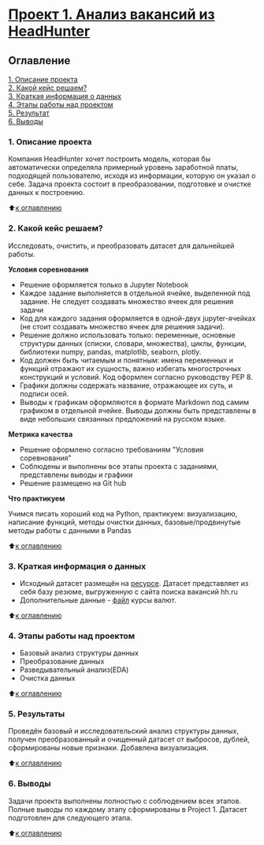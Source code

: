 # [Проект 1. Анализ вакансий из HeadHunter](https://github.com/Abricovich/Abricovich-sf_data_science/blob/master/project_1/Project%201.ipynb)

## Оглавление
[1. Описание проекта](.README.md#Описание-проекта)  
[2. Какой кейс решаем?](.README.md#Какой-кейс-решаем)  
[3. Краткая информация о данных](.README.md#Краткая-информация-о-данных)  
[4. Этапы работы над проектом](.README.md#Этапы-работы-над-проектом)  
[5. Результат](.README.md#Результат)    
[6. Выводы](.README.md#Выводы) 

### 1. Описание проекта
Компания HeadHunter хочет построить модель, которая бы автоматически определяла примерный уровень заработной платы, подходящей пользователю, исходя из информации, которую он указал о себе. Задача проекта состоит в преобразовании, подготовке и очистке данных к построению.

:arrow_up:[к оглавлению](_)

### 2. Какой кейс решаем?
Исследовать, очистить, и преобразовать датасет для дальнейшей работы. 

**Условия соревнования**
- Решение оформляется только в Jupyter Notebook
- Каждое задание выполняется в отдельной ячейке, выделенной под задание. Не следует создавать множество ячеек для решения задачи
- Код для каждого задания оформляется в одной-двух jupyter-ячейках (не стоит создавать множество ячеек для решения задачи).
- Решение должно использовать только: переменные, основные структуры данных (списки, словари, множества), циклы, функции, библиотеки numpy, pandas, matplotlib, seaborn, plotly. 
- Код должен быть читаемым и понятным: имена переменных и функций отражают их сущность, важно избегать многострочных конструкций и условий. Код оформлен согласно руководству PEP 8.
- Графики должны содержать название, отражающее их суть, и подписи осей.
- Выводы к графикам оформляются в формате Markdown под самим графиком в отдельной ячейке. Выводы должны быть представлены в виде небольших связанных предложений на русском языке.

**Метрика качества**
- Решение оформлено согласно требованиям "Условия соревнования"
- Соблюдены и выполнены все этапы проекта с заданиями, представлены выводы и графики
- Решение размещено на Git hub


**Что практикуем**

Учимся писать хороший код на Python, практикуем: визуализацию, написание функций,
методы очистки данных, базовые/продвинутые методы работы  с данными в Pandas 

:arrow_up:[к оглавлению](_)

### 3. Краткая информация о данных
- Исходный датасет размещён на [ресурсе](https://drive.google.com/file/d/1Kb78mAWYKcYlellTGhIjPI-bCcKbGuTn/view). 
Датасет представляет из себя базу резюме, выгруженную с сайта поиска вакансий hh.ru
- Дополнительные данные - [файл](https://drive.google.com/file/d/1zIIaWf_J6M3faQ13MLuPpI6YR1NS_YYe/view?usp=sharing) курсы валют.

:arrow_up:[к оглавлению](_)

### 4. Этапы работы над проектом
- Базовый анализ структуры данных
- Преобразование данных
- Разведывательный анализ(EDA)
- Очистка данных

:arrow_up:[к оглавлению](_)

### 5. Результаты
Проведён базовый и исследовательский анализ структуры данных, получен преобразованный и очищенный датасет от выбросов, дублей, сформированы новые признаки. Добавлена визуализация.

:arrow_up:[к оглавлению](_)

### 6. Выводы
Задачи проекта выполнены полностью с соблюдением всех этапов. Полные выводы по каждому этапу сформированы в Project 1. Датасет подготовлен для следующего этапа.
 
:arrow_up:[к оглавлению](_)